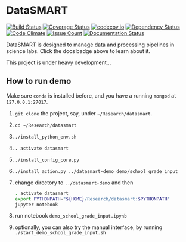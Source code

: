 # DataSMART

[![Build Status](https://travis-ci.org/leelabcnbc/datasmart.svg?branch=master)](https://travis-ci.org/leelabcnbc/datasmart)
[![Coverage Status](https://coveralls.io/repos/github/leelabcnbc/datasmart/badge.svg?branch=master)](https://coveralls.io/github/leelabcnbc/datasmart?branch=master)
[![codecov.io](https://codecov.io/github/leelabcnbc/datasmart/coverage.svg?branch=master)](https://codecov.io/github/leelabcnbc/datasmart?branch=master)
[![Dependency Status](https://gemnasium.com/badges/github.com/leelabcnbc/datasmart.svg)](https://gemnasium.com/github.com/leelabcnbc/datasmart)
[![Code Climate](https://codeclimate.com/github/leelabcnbc/datasmart/badges/gpa.svg)](https://codeclimate.com/github/leelabcnbc/datasmart)
[![Issue Count](https://codeclimate.com/github/leelabcnbc/datasmart/badges/issue_count.svg)](https://codeclimate.com/github/leelabcnbc/datasmart)
[![Documentation Status](http://readthedocs.org/projects/datasmart/badge/?version=latest)](http://datasmart.readthedocs.org/en/latest/?badge=latest)

DataSMART is designed to manage data and processing pipelines in science labs. Click the docs badge above to learn about it.

This project is under heavy development...

## How to run demo

Make sure `conda` is installed before, and you have a running `mongod` at `127.0.0.1:27017`.

1. `git clone` the project, say, under `~/Research/datasmart`.
2. `cd ~/Research/datasmart`
3. `./install_python_env.sh`
4. `. activate datasmart`
5. `./install_config_core.py`
6. `./install_action.py ../datasmart-demo demo/school_grade_input`
7. change directory to `../datasmart-demo` and then

	 ~~~bash
	 . activate datasmart
	 export PYTHONPATH="${HOME}/Research/datasmart:$PYTHONPATH"
	 jupyter notebook
	 ~~~
8. run notebook `demo_school_grade_input.ipynb`
9. optionally, you can also try the manual interface, by running `./start_demo_school_grade_input.sh`
